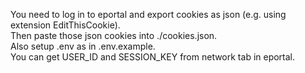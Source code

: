 You need to log in to eportal and export cookies as json (e.g. using extension EditThisCookie).\
Then paste those json cookies into ./cookies.json.\
Also setup .env as in .env.example.\
You can get USER_ID and SESSION_KEY from network tab in eportal.
